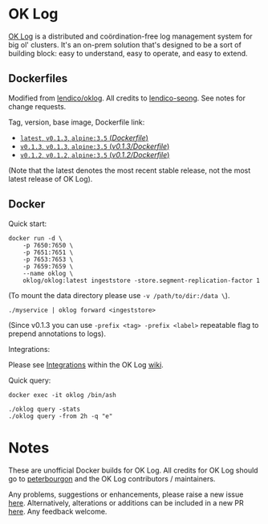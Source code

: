 # OK Log

[OK Log](https://github.com/oklog/oklog) is a distributed and coördination-free log management system for big ol' clusters. It's an on-prem solution that's designed to be a sort of building block: easy to understand, easy to operate, and easy to extend.

## Dockerfiles

Modified from [lendico/oklog](https://hub.docker.com/r/lendico/oklog). All credits to [lendico-seong](https://github.com/lendico-seong). See notes for change requests.

Tag, version, base image, Dockerfile link:

-	[`latest`, `v0.1.3`, `alpine:3.5` (*Dockerfile*)](https://github.com/m247suppport/oklog/blob/master/Dockerfile)
-	[`v0.1.3`, `v0.1.3`, `alpine:3.5` (*v0.1.3/Dockerfile*)](https://github.com/m247suppport/oklog/blob/master/v0.1.3/Dockerfile)
-	[`v0.1.2`, `v0.1.2`, `alpine:3.5` (*v0.1.2/Dockerfile*)](https://github.com/m247suppport/oklog/blob/master/v0.1.2/Dockerfile)

(Note that the latest denotes the most recent stable release, not the most latest release of OK Log).

## Docker

Quick start:

```
docker run -d \
	-p 7650:7650 \
	-p 7651:7651 \
	-p 7653:7653 \
	-p 7659:7659 \
	--name oklog \
	oklog/oklog:latest ingeststore -store.segment-replication-factor 1
```

(To mount the data directory please use `-v /path/to/dir:/data \`).


```
./myservice | oklog forward <ingeststore>
```

(Since v0.1.3 you can use `-prefix <tag> -prefix <label>` repeatable flag to prepend annotations to logs).


Integrations:

Please see [Integrations](https://github.com/oklog/oklog/wiki/Integrations) within the OK Log [wiki](https://github.com/oklog/oklog/wiki).

Quick query:

```
docker exec -it oklog /bin/ash
```

```
./oklog query -stats
./oklog query -from 2h -q "e"
```


# Notes

These are unofficial Docker builds for OK Log. All credits for OK Log should go to [peterbourgon](https://github.com/peterbourgon) and the OK Log contributors / maintainers.

Any problems, suggestions or enhancements, please raise a new issue [here](https://github.com/m247suppport/oklog/issues/new). Alternatively, alterations or additions can be included in a new PR [here](https://github.com/m247suppport/oklog/pulls). Any feedback welcome.